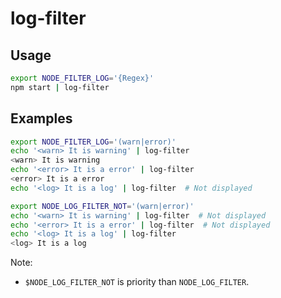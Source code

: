 # log-filter


## Usage
```bash
export NODE_FILTER_LOG='{Regex}'
npm start | log-filter
```


## Examples
```bash
export NODE_FILTER_LOG='(warn|error)'
echo '<warn> It is warning' | log-filter
<warn> It is warning
echo '<error> It is a error' | log-filter
<error> It is a error
echo '<log> It is a log' | log-filter  # Not displayed
```

```bash
export NODE_LOG_FILTER_NOT='(warn|error)'
echo '<warn> It is warning' | log-filter  # Not displayed
echo '<error> It is a error' | log-filter  # Not displayed
echo '<log> It is a log' | log-filter
<log> It is a log
```

Note:
- `$NODE_LOG_FILTER_NOT` is priority than `NODE_LOG_FILTER`.
